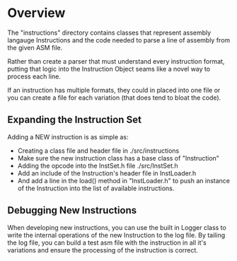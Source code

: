 # Overview

The "instructions" directory contains classes that represent assembly langauge Instructions and the code needed to parse a line of assembly from the given ASM file.

Rather than create a parser that must understand every instruction format, putting that logic into the Instruction Object seams like a novel way to process each line.

If an instruction has multiple formats, they could in placed into one file or you can create a file for each variation (that does tend to bloat the code).

## Expanding the Instruction Set

Adding a NEW instruction is as simple as:

* Creating a class file and header file in ./src/instructions
* Make sure the new instruction class has a base class of "Instruction"
* Adding the opcode into the InstSet.h file ./src/InstSet.h
* Add an include of the Instruction's header file in InstLoader.h
* And add a line in the load() method in "InstLoader.h" to push an instance of the Instruction into the list of available instructions.

## Debugging New Instructions
When developing new instructions, you can use the built in Logger class to write the internal operations of the new Instruction to the log file.
By tailing the log file, you can build a test asm file with the instruction in all it's variations and ensure the processing of the instruction is correct.

